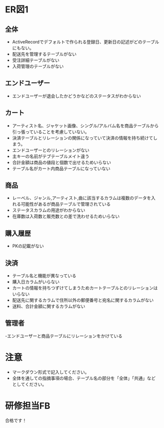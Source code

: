 # ER図1

## 全体
- ActiveRecordでデフォルトで作られる登録日、更新日の記述がどのテーブルにもない。
- 配送先を管理するテーブルがない
- 受注詳細テーブルがない
- 入荷管理のテーブルがない

## エンドユーザー
- エンドユーザーが退会したかどうかなどのステータスがわからない

## カート
- アーティスト名、ジャケット画像、シングル/アルバム名を商品テーブルから引っ張っていることを考慮していない。
- 決済テーブルとリレーションの関係になっていて決済の情報を持ち続けてしまう。
- エンドユーザーとのリレーションがない
- 主キーの名前がテブテーブルメイト違う
- 合計金額は商品の値段と個数で出せるためいらない
- テーブル名がカート内商品テーブルになっていない

## 商品
- レーベル、ジャンル,アーティスト,曲に該当するカラムは複数のデータを入れる可能性があるが商品テーブルで管理されている
- ステータスカラムの用途がわからない
- 在庫数は入荷数と販売数との差で洗わせるためいらない

## 購入履歴
- PKの記載がない

## 決済
- テーブル名と機能が異なっている
- 購入日カラムがいらない
- カートの情報を持ちつずけてしまうためカートテーブルとのリレーションはいらない
- 配送先に関するカラムで住所以外の郵便番号と宛名に関するカラムがない
- 送料、合計金額に関するカラムがない

## 管理者
-エンドユーザーと商品テーブルにリレーションをかけている


# 注意
* マークダウン形式で記入してください。
* 全体を通しての指摘事項の場合、テーブル名の部分を「全体」「共通」などとしてください。

# 研修担当FB
合格です！